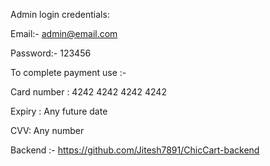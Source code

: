 Admin login credentials:

Email:- admin@email.com

Password:- 123456

To complete payment use :-

Card number : 4242 4242 4242 4242

Expiry : Any future date

CVV: Any number



Backend :- https://github.com/Jitesh7891/ChicCart-backend
